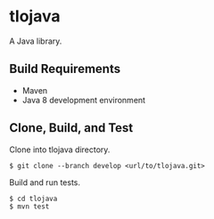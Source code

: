 # tlojava

A Java library.

## Build Requirements

* Maven
* Java 8 development environment

## Clone, Build, and Test

Clone into tlojava directory.

```
$ git clone --branch develop <url/to/tlojava.git>
```

Build and run tests.

```
$ cd tlojava
$ mvn test
```
